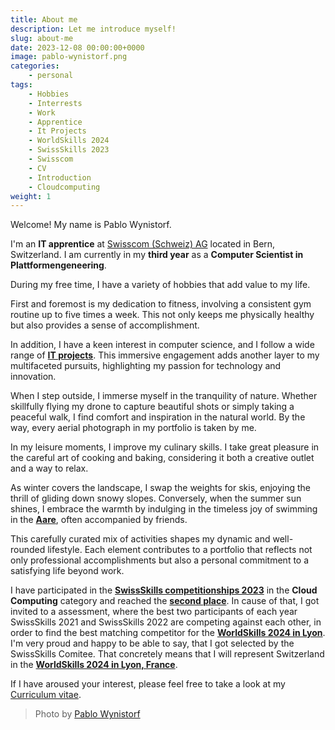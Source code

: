 ```yaml
---
title: About me
description: Let me introduce myself!
slug: about-me
date: 2023-12-08 00:00:00+0000
image: pablo-wynistorf.png
categories:
    - personal
tags:
    - Hobbies
    - Interrests
    - Work
    - Apprentice
    - It Projects
    - WorldSkills 2024
    - SwissSkills 2023
    - Swisscom
    - CV
    - Introduction
    - Cloudcomputing
weight: 1
---
```


Welcome!
My name is Pablo Wynistorf.

I'm an **IT apprentice** at [Swisscom (Schweiz) AG](https://www.swisscom.ch) located in Bern, Switzerland. I am currently in my **third year** as a **Computer Scientist in Plattformengeneering**.

During my free time, I have a variety of hobbies that add value to my life.

First and foremost is my dedication to fitness, involving a consistent gym routine up to five times a week. This not only keeps me physically healthy but also provides a sense of accomplishment.

In addition, I have a keen interest in computer science, and I follow a wide range of **[IT projects](https://github.com/Pablo-Wynistorf?tab=repositories)**. This immersive engagement adds another layer to my multifaceted pursuits, highlighting my passion for technology and innovation.

When I step outside, I immerse myself in the tranquility of nature. Whether skillfully flying my drone to capture beautiful shots or simply taking a peaceful walk, I find comfort and inspiration in the natural world. By the way, every aerial photograph in my portfolio is taken by me.

In my leisure moments, I improve my culinary skills. I take great pleasure in the careful art of cooking and baking, considering it both a creative outlet and a way to relax.

As winter covers the landscape, I swap the weights for skis, enjoying the thrill of gliding down snowy slopes. Conversely, when the summer sun shines, I embrace the warmth by indulging in the timeless joy of swimming in the **[Aare](https://www.myswitzerland.com/en-ch/destinations/aare/)**, often accompanied by friends.

This carefully curated mix of activities shapes my dynamic and well-rounded lifestyle. Each element contributes to a portfolio that reflects not only professional accomplishments but also a personal commitment to a satisfying life beyond work.




I have participated in the **[SwissSkills competitionships 2023](https://www.ict-berufsbildung.ch/ictskills2023)** in the **Cloud Computing** category and reached the **[second place](https://www.ict-berufsbildung.ch/resources/Results-ICTskills2023.pdf)**. In cause of that, I got invited to a assessment, where the best two participants of each year SwissSkills 2021 and SwissSkills 2022 are competing against each other, in order to find the best matching competitor for the **[WorldSkills 2024 in Lyon](https://worldskills.org/what/competitions/worldskills-lyon-2024)**. I'm very proud and happy to be able to say, that I got selected by the SwissSkills Comitee. That concretely means that I will represent Switzerland in the **[WorldSkills 2024 in Lyon, France](https://worldskills.org/what/competitions/worldskills-lyon-2024)**. 



If I have aroused your interest, please feel free to take a look at my [Curriculum vitae](/p/cv/). 

> Photo by [Pablo Wynistorf](https://www.pablo.one)
